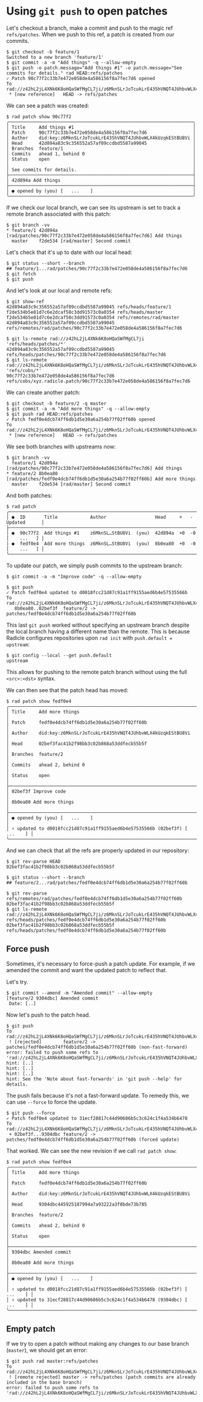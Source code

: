 # Using `git push` to open patches

Let's checkout a branch, make a commit and push to the magic ref `refs/patches`.
When we push to this ref, a patch is created from our commits.

``` (stderr)
$ git checkout -b feature/1
Switched to a new branch 'feature/1'
$ git commit -a -m "Add things" -q --allow-empty
$ git push -o patch.message="Add things #1" -o patch.message="See commits for details." rad HEAD:refs/patches
✓ Patch 90c77f2c33b7e472e058de4a586156f8a7fec7d6 opened
To rad://z42hL2jL4XNk6K8oHQaSWfMgCL7ji/z6MknSLrJoTcukLrE435hVNQT4JUhbvWLX4kUzqkEStBU8Vi
 * [new reference]   HEAD -> refs/patches
```

We can see a patch was created:

```
$ rad patch show 90c77f2
╭────────────────────────────────────────────────────────────────────╮
│ Title     Add things #1                                            │
│ Patch     90c77f2c33b7e472e058de4a586156f8a7fec7d6                 │
│ Author    did:key:z6MknSLrJoTcukLrE435hVNQT4JUhbvWLX4kUzqkEStBU8Vi │
│ Head      42d894a83c9c356552a57af09ccdbd5587a99045                 │
│ Branches  feature/1                                                │
│ Commits   ahead 1, behind 0                                        │
│ Status    open                                                     │
│                                                                    │
│ See commits for details.                                           │
├────────────────────────────────────────────────────────────────────┤
│ 42d894a Add things                                                 │
├────────────────────────────────────────────────────────────────────┤
│ ● opened by (you) [   ...    ]                                     │
╰────────────────────────────────────────────────────────────────────╯
```

If we check our local branch, we can see its upstream is set to track a remote
branch associated with this patch:

```
$ git branch -vv
* feature/1 42d894a [rad/patches/90c77f2c33b7e472e058de4a586156f8a7fec7d6] Add things
  master    f2de534 [rad/master] Second commit
```

Let's check that it's up to date with our local head:

```
$ git status --short --branch
## feature/1...rad/patches/90c77f2c33b7e472e058de4a586156f8a7fec7d6
$ git fetch
$ git push
```

And let's look at our local and remote refs:

```
$ git show-ref
42d894a83c9c356552a57af09ccdbd5587a99045 refs/heads/feature/1
f2de534b5e81d7c6e2dcaf58c3dd91573c0a0354 refs/heads/master
f2de534b5e81d7c6e2dcaf58c3dd91573c0a0354 refs/remotes/rad/master
42d894a83c9c356552a57af09ccdbd5587a99045 refs/remotes/rad/patches/90c77f2c33b7e472e058de4a586156f8a7fec7d6
```
```
$ git ls-remote rad://z42hL2jL4XNk6K8oHQaSWfMgCL7ji 'refs/heads/patches/*'
42d894a83c9c356552a57af09ccdbd5587a99045	refs/heads/patches/90c77f2c33b7e472e058de4a586156f8a7fec7d6
$ git ls-remote rad://z42hL2jL4XNk6K8oHQaSWfMgCL7ji/z6MknSLrJoTcukLrE435hVNQT4JUhbvWLX4kUzqkEStBU8Vi 'refs/cobs/*'
90c77f2c33b7e472e058de4a586156f8a7fec7d6	refs/cobs/xyz.radicle.patch/90c77f2c33b7e472e058de4a586156f8a7fec7d6
```

We can create another patch:

``` (stderr)
$ git checkout -b feature/2 -q master
$ git commit -a -m "Add more things" -q --allow-empty
$ git push rad HEAD:refs/patches
✓ Patch fedf0e4dcb74ff6db1d5e30a6a254b77f02ff60b opened
To rad://z42hL2jL4XNk6K8oHQaSWfMgCL7ji/z6MknSLrJoTcukLrE435hVNQT4JUhbvWLX4kUzqkEStBU8Vi
 * [new reference]   HEAD -> refs/patches
```

We see both branches with upstreams now:

```
$ git branch -vv
  feature/1 42d894a [rad/patches/90c77f2c33b7e472e058de4a586156f8a7fec7d6] Add things
* feature/2 8b0ea80 [rad/patches/fedf0e4dcb74ff6db1d5e30a6a254b77f02ff60b] Add more things
  master    f2de534 [rad/master] Second commit
```

And both patches:

```
$ rad patch
╭────────────────────────────────────────────────────────────────────────────────────╮
│ ●  ID       Title            Author                  Head     +   -   Updated      │
├────────────────────────────────────────────────────────────────────────────────────┤
│ ●  90c77f2  Add things #1    z6MknSL…StBU8Vi  (you)  42d894a  +0  -0  [    ...   ] │
│ ●  fedf0e4  Add more things  z6MknSL…StBU8Vi  (you)  8b0ea80  +0  -0  [    ...   ] │
╰────────────────────────────────────────────────────────────────────────────────────╯
```

To update our patch, we simply push commits to the upstream branch:

```
$ git commit -a -m "Improve code" -q --allow-empty
```

``` (stderr)
$ git push
✓ Patch fedf0e4 updated to d0018fcc21d87c91a1ff9155aed6b4e57535566b
To rad://z42hL2jL4XNk6K8oHQaSWfMgCL7ji/z6MknSLrJoTcukLrE435hVNQT4JUhbvWLX4kUzqkEStBU8Vi
   8b0ea80..02bef3f  feature/2 -> patches/fedf0e4dcb74ff6db1d5e30a6a254b77f02ff60b
```

This last `git push` worked without specifying an upstream branch despite the
local branch having a different name than the remote. This is because Radicle
configures repositories upon `rad init` with `push.default = upstream`:

```
$ git config --local --get push.default
upstream
```

This allows for pushing to the remote patch branch without using the full
`<src>:<dst>` syntax.

We can then see that the patch head has moved:

```
$ rad patch show fedf0e4
╭──────────────────────────────────────────────────────────────────────────────╮
│ Title     Add more things                                                    │
│ Patch     fedf0e4dcb74ff6db1d5e30a6a254b77f02ff60b                           │
│ Author    did:key:z6MknSLrJoTcukLrE435hVNQT4JUhbvWLX4kUzqkEStBU8Vi           │
│ Head      02bef3fac41b2f98bb3c02b868a53ddfecb55b5f                           │
│ Branches  feature/2                                                          │
│ Commits   ahead 2, behind 0                                                  │
│ Status    open                                                               │
├──────────────────────────────────────────────────────────────────────────────┤
│ 02bef3f Improve code                                                         │
│ 8b0ea80 Add more things                                                      │
├──────────────────────────────────────────────────────────────────────────────┤
│ ● opened by (you) [   ...    ]                                               │
│ ↑ updated to d0018fcc21d87c91a1ff9155aed6b4e57535566b (02bef3f) [   ...    ] │
╰──────────────────────────────────────────────────────────────────────────────╯
```

And we can check that all the refs are properly updated in our repository:

```
$ git rev-parse HEAD
02bef3fac41b2f98bb3c02b868a53ddfecb55b5f
```

```
$ git status --short --branch
## feature/2...rad/patches/fedf0e4dcb74ff6db1d5e30a6a254b77f02ff60b
```

```
$ git rev-parse refs/remotes/rad/patches/fedf0e4dcb74ff6db1d5e30a6a254b77f02ff60b
02bef3fac41b2f98bb3c02b868a53ddfecb55b5f
$ git ls-remote rad://z42hL2jL4XNk6K8oHQaSWfMgCL7ji/z6MknSLrJoTcukLrE435hVNQT4JUhbvWLX4kUzqkEStBU8Vi refs/heads/patches/fedf0e4dcb74ff6db1d5e30a6a254b77f02ff60b
02bef3fac41b2f98bb3c02b868a53ddfecb55b5f	refs/heads/patches/fedf0e4dcb74ff6db1d5e30a6a254b77f02ff60b
```

## Force push

Sometimes, it's necessary to force-push a patch update. For example, if we amended
the commit and want the updated patch to reflect that.

Let's try.

```
$ git commit --amend -m "Amended commit" --allow-empty
[feature/2 9304dbc] Amended commit
 Date: [..]
```

Now let's push to the patch head.

``` (stderr) (fail)
$ git push
To rad://z42hL2jL4XNk6K8oHQaSWfMgCL7ji/z6MknSLrJoTcukLrE435hVNQT4JUhbvWLX4kUzqkEStBU8Vi
 ! [rejected]        feature/2 -> patches/fedf0e4dcb74ff6db1d5e30a6a254b77f02ff60b (non-fast-forward)
error: failed to push some refs to 'rad://z42hL2jL4XNk6K8oHQaSWfMgCL7ji/z6MknSLrJoTcukLrE435hVNQT4JUhbvWLX4kUzqkEStBU8Vi'
hint: [..]
hint: [..]
hint: [..]
hint: See the 'Note about fast-forwards' in 'git push --help' for details.
```

The push fails because it's not a fast-forward update. To remedy this, we can
use `--force` to force the update.

``` (stderr)
$ git push --force
✓ Patch fedf0e4 updated to 31ecf28817c44d90686b5c3c624c1f4a534b6478
To rad://z42hL2jL4XNk6K8oHQaSWfMgCL7ji/z6MknSLrJoTcukLrE435hVNQT4JUhbvWLX4kUzqkEStBU8Vi
 + 02bef3f...9304dbc feature/2 -> patches/fedf0e4dcb74ff6db1d5e30a6a254b77f02ff60b (forced update)
```

That worked. We can see the new revision if we call `rad patch show`:

```
$ rad patch show fedf0e4
╭──────────────────────────────────────────────────────────────────────────────╮
│ Title     Add more things                                                    │
│ Patch     fedf0e4dcb74ff6db1d5e30a6a254b77f02ff60b                           │
│ Author    did:key:z6MknSLrJoTcukLrE435hVNQT4JUhbvWLX4kUzqkEStBU8Vi           │
│ Head      9304dbc445925187994a7a93222a3f8bde73b785                           │
│ Branches  feature/2                                                          │
│ Commits   ahead 2, behind 0                                                  │
│ Status    open                                                               │
├──────────────────────────────────────────────────────────────────────────────┤
│ 9304dbc Amended commit                                                       │
│ 8b0ea80 Add more things                                                      │
├──────────────────────────────────────────────────────────────────────────────┤
│ ● opened by (you) [   ...    ]                                               │
│ ↑ updated to d0018fcc21d87c91a1ff9155aed6b4e57535566b (02bef3f) [   ...    ] │
│ ↑ updated to 31ecf28817c44d90686b5c3c624c1f4a534b6478 (9304dbc) [   ...    ] │
╰──────────────────────────────────────────────────────────────────────────────╯
```

## Empty patch

If we try to open a patch without making any changes to our base branch (`master`),
we should get an error:

``` (stderr) (fail)
$ git push rad master:refs/patches
To rad://z42hL2jL4XNk6K8oHQaSWfMgCL7ji/z6MknSLrJoTcukLrE435hVNQT4JUhbvWLX4kUzqkEStBU8Vi
 ! [remote rejected] master -> refs/patches (patch commits are already included in the base branch)
error: failed to push some refs to 'rad://z42hL2jL4XNk6K8oHQaSWfMgCL7ji/z6MknSLrJoTcukLrE435hVNQT4JUhbvWLX4kUzqkEStBU8Vi'
```
